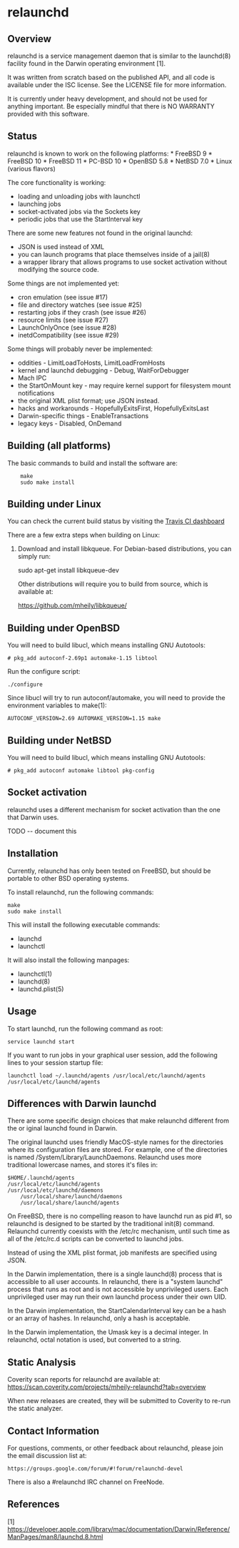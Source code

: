 # relaunchd

## Overview 

relaunchd is a service management daemon that is similar to the launchd(8)
facility found in the Darwin operating environment [1].

It was written from scratch based on the published API, and all code is
available under the ISC license. See the LICENSE file for more information.

It is currently under heavy development, and should not be used for anything
important. Be especially mindful that there is NO WARRANTY provided with this
software.

## Status

relaunchd is known to work on the following platforms:
	* FreeBSD 9
	* FreeBSD 10
	* FreeBSD 11
	* PC-BSD 10
	* OpenBSD 5.8
	* NetBSD 7.0
	* Linux (various flavors)

The core functionality is working:
* loading and unloading jobs with launchctl
* launching jobs
* socket-activated jobs via the Sockets key
* periodic jobs that use the StartInterval key

There are some new features not found in the original launchd:
* JSON is used instead of XML
* you can launch programs that place themselves inside of a jail(8)
* a wrapper library that allows programs to use socket activation without
  modifying the source code.
   
Some things are not implemented yet:
* cron emulation (see issue #17)
* file and directory watches (see issue #25)
* restarting jobs if they crash (see issue #26)
* resource limits (see issue #27)
* LaunchOnlyOnce (see issue #28)
* inetdCompatibility (see issue #29)

Some things will probably never be implemented:
* oddities - LimitLoadToHosts, LimitLoadFromHosts
* kernel and launchd debugging - Debug, WaitForDebugger
* Mach IPC
* the StartOnMount key - may require kernel support for filesystem mount
  notifications
* the original XML plist format; use JSON instead.
* hacks and workarounds - HopefullyExitsFirst, HopefullyExitsLast
* Darwin-specific things - EnableTransactions
* legacy keys - Disabled, OnDemand

## Building (all platforms)

The basic commands to build and install the software are:
```
	make
	sudo make install
```

## Building under Linux

You can check the current build status by visiting the 
[Travis CI dashboard](https://travis-ci.org/mheily/relaunchd/builds)

There are a few extra steps when building on Linux:

1. Download and install libkqueue. For Debian-based distributions, you can
   simply run:

	sudo apt-get install libkqueue-dev

   Other distributions will require you to build from source, which is 
   available at:

	https://github.com/mheily/libkqueue/

## Building under OpenBSD

You will need to build libucl, which means installing GNU Autotools:
```
# pkg_add autoconf-2.69p1 automake-1.15 libtool
```

Run the configure script:
```
./configure
```

Since libucl will try to run autoconf/automake, you will need to provide
the environment variables to make(1):
```
AUTOCONF_VERSION=2.69 AUTOMAKE_VERSION=1.15 make
```


## Building under NetBSD

You will need to build libucl, which means installing GNU Autotools:
```
# pkg_add autoconf automake libtool pkg-config
```

## Socket activation

relaunchd uses a different mechanism for socket activation than the one that
Darwin uses.

TODO -- document this

## Installation 

Currently, relaunchd has only been tested on FreeBSD, but should be portable
to other BSD operating systems. 

To install relaunchd, run the following commands:

	make
	sudo make install

This will install the following executable commands:
* launchd
* launchctl

It will also install the following manpages: 

* launchctl(1)
* launchd(8)
* launchd.plist(5)

## Usage

To start launchd, run the following command as root:

	service launchd start

If you want to run jobs in your graphical user session, add the following lines to
your session startup file:

	launchctl load ~/.launchd/agents /usr/local/etc/launchd/agents /usr/local/etc/launchd/agents   

## Differences with Darwin launchd

There are some specific design choices that make relaunchd different from the
or iginal launchd found in Darwin.

The original launchd uses friendly MacOS-style names for the directories where
its configuration files are stored.  For example, one of the directories is
named /System/Library/LaunchDaemons. Relaunchd uses more traditional lowercase
names, and stores it's files in:

	$HOME/.launchd/agents
	/usr/local/etc/launchd/agents
	/usr/local/etc/launchd/daemons
        /usr/local/share/launchd/daemons
        /usr/local/share/launchd/agents

On FreeBSD, there is no compelling reason to have launchd run as pid #1, so
relaunchd is designed to be started by the traditional init(8) command.
Relaunchd currently coexists with the /etc/rc mechanism, until such time as all
of the /etc/rc.d scripts can be converted to launchd jobs.

Instead of using the XML plist format, job manifests are specified using JSON.

In the Darwin implementation, there is a single launchd(8) process that is
accessible to all user accounts.  In relaunchd, there is a "system launchd"
process that runs as root and is not accessible by unprivileged users.  Each
unprivileged user may run their own launchd process under their own UID.

In the Darwin implementation, the StartCalendarInterval key can be a hash
or an array of hashes. In relaunchd, only a hash is acceptable.

In the Darwin implementation, the Umask key is a decimal integer.
In relaunchd, octal notation is used, but converted to a string.

## Static Analysis 

Coverity scan reports for relaunchd are available at:
https://scan.coverity.com/projects/mheily-relaunchd?tab=overview

When new releases are created, they will be submitted to Coverity
to re-run the static analyzer.

## Contact Information

For questions, comments, or other feedback about relaunchd, please join
the email discussion list at:

    https://groups.google.com/forum/#!forum/relaunchd-devel

There is also a #relaunchd IRC channel on FreeNode.

## References

[1] https://developer.apple.com/library/mac/documentation/Darwin/Reference/ManPages/man8/launchd.8.html
